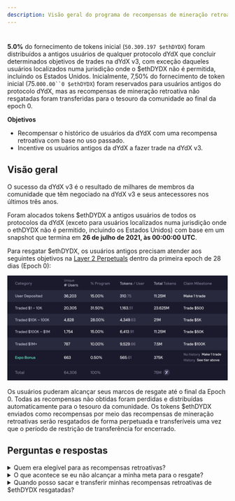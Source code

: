 ```yaml
---
description: Visão geral do programa de recompensas de mineração retroativas.
---
```


#

**5.0%** do fornecimento de tokens inicial (`50.309.197 $ethDYDX`) foram distribuídos a antigos usuários de qualquer protocolo dYdX que concluir determinados objetivos de trades na dYdX v3, com exceção daqueles usuários localizados numa jurisdição onde o $ethDYDX não é permitida, incluindo os Estados Unidos. Inicialmente, 7,50% do fornecimento de token inicial (75.`000.00``0 $ethDYDX`) foram reservados para usuários antigos do protocolo dYdX, mas as recompensas de mineração retroativa não resgatadas foram transferidas para o tesouro da comunidade ao final da epoch 0.

**Objetivos**

* Recompensar o histórico de usuários da dYdX com uma recompensa retroativa com base no uso passado.
* Incentive os usuários antigos da dYdX a fazer trade na dYdX v3.

## Visão geral

O sucesso da dYdX v3 é o resultado de milhares de membros da comunidade que têm negociado na dYdX v3 e seus antecessores nos últimos três anos.

Foram alocados tokens $ethDYDX a antigos usuários de todos os protocolos da dYdX (exceto para usuários localizados numa jurisdição onde o ethDYDX não é permitido, incluindo os Estados Unidos) com base em um snapshot que termina em **26 de julho de 2021, às 00:00:00 UTC**.

Para resgatar $ethDYDX, os usuários antigos precisam atender aos seguintes objetivos na [Layer 2 Perpetuals](https://trade.dydx.exchange) dentro da primeira epoch de 28 dias (Epoch 0):

![](../.gitbook/assets/1-retroactive-buckets.png)

Os usuários puderam alcançar seus marcos de resgate até o final da Epoch 0. Todas as recompensas não obtidas foram perdidas e distribuídas automaticamente para o tesouro da comunidade. Os tokens $ethDYDX enviados como recompensas por meio das recompensas de mineração retroativas serão resgatados de forma perpetuada e transferíveis uma vez que o período de restrição de transferência for encerrado.

## **Perguntas e respostas**

<details>

<summary>Quem era elegível para as recompensas retroativas?</summary>



</details>

<details>

<summary>O que acontece se eu não alcançar a minha meta para o resgate?</summary>



</details>

<details>

<summary>Quando posso sacar e transferir minhas recompensas retroativas de $ethDYDX resgatadas?</summary>



</details>

###


